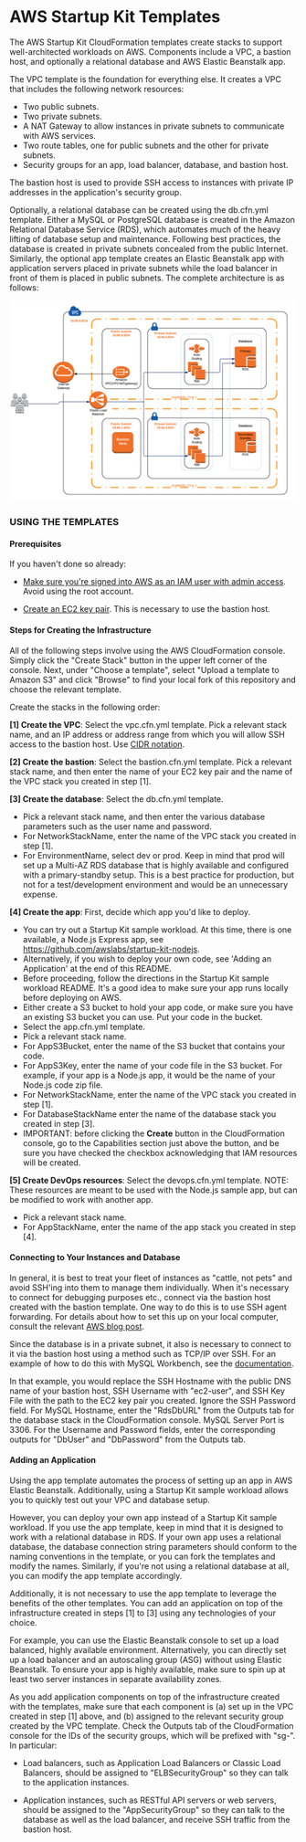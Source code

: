 # AWS Startup Kit Templates

The AWS Startup Kit CloudFormation templates create stacks to support well-architected
workloads on AWS. Components include a VPC, a bastion host, and optionally a relational
database and AWS Elastic Beanstalk app.

The VPC template is the foundation for everything else. It creates a VPC that includes
the following network resources:
- Two public subnets.
- Two private subnets.
- A NAT Gateway to allow instances in private subnets to communicate with AWS services.
- Two route tables, one for public subnets and the other for private subnets.
- Security groups for an app, load balancer, database, and bastion host.

The bastion host is used to provide SSH access to instances with private IP addresses in
the application's security group.

Optionally, a relational database can be created using the db.cfn.yml template. Either
a MySQL or PostgreSQL database is created in the Amazon Relational Database Service
(RDS), which automates much of the heavy lifting of database setup and maintenance.
Following best practices, the database is created in private subnets concealed from the
public Internet.  Similarly, the optional app template creates an Elastic Beanstalk app
with application servers placed in private subnets while the load balancer in front of
them is placed in public subnets.  The complete architecture is as follows:

![Architecture](images/architecture.png)

### USING THE TEMPLATES

#### Prerequisites

If you haven't done so already:

- [Make sure you're signed into AWS as an IAM user with admin access](http://docs.aws.amazon.com/IAM/latest/UserGuide/getting-started_create-admin-group.html).
Avoid using the root account.


- [Create an EC2 key pair](http://docs.aws.amazon.com/AWSEC2/latest/UserGuide/ec2-key-pairs.html#having-ec2-create-your-key-pair). This is necessary to use the bastion host.

#### Steps for Creating the Infrastructure

All of the following steps involve using the AWS CloudFormation console. Simply
click the "Create Stack" button in the upper left corner of the console. Next,
under "Choose a template", select "Upload a template to Amazon S3" and click
"Browse" to find your local fork of this repository and choose the relevant template.

Create the stacks in the following order:

**[1] Create the VPC**: Select the vpc.cfn.yml template. Pick a relevant stack
name, and an IP address or address range from which you will allow SSH access
to the bastion host. Use [CIDR notation](https://en.wikipedia.org/wiki/Classless_Inter-Domain_Routing).

**[2] Create the bastion**: Select the bastion.cfn.yml template. Pick a relevant
stack name, and then enter the name of your EC2 key pair and the name of the VPC
stack you created in step [1].

**[3] Create the database**: Select the db.cfn.yml template.
- Pick a relevant stack name, and then enter the various database parameters such
as the user name and password.
- For NetworkStackName, enter the name of the VPC stack you created in step [1].
- For EnvironmentName, select dev or prod.  Keep in mind that prod will set up a
Multi-AZ RDS database that is highly available and configured with a primary-standby
setup. This is a best practice for production, but not for a test/development environment
and would be an unnecessary expense.

**[4] Create the app**: First, decide which app you'd like to deploy.
- You can try out a Startup Kit sample workload.  At this time, there is one available,
a Node.js Express app, see https://github.com/awslabs/startup-kit-nodejs.
- Alternatively, if you wish to deploy your own code, see 'Adding an Application'
at the end of this README.
- Before proceeding, follow the directions in the Startup Kit sample workload README.
It's a good idea to make sure your app runs locally before deploying on AWS.
- Either create a S3 bucket to hold your app code, or make sure you have an existing S3 bucket you can use.  Put your code in the bucket.
- Select the app.cfn.yml template.
- Pick a relevant stack name.
- For AppS3Bucket, enter the name of the S3 bucket that contains your code.
- For AppS3Key, enter the name of your code file in the S3 bucket.  For example, if your
app is a Node.js app, it would be the name of your Node.js code zip file.
- For NetworkStackName, enter the name of the VPC stack you created in step [1].
- For DatabaseStackName enter the name of the database stack you created in step [3].
- IMPORTANT:  before clicking the **Create** button in the CloudFormation console,
go to the Capabilities section just above the button, and be sure you have checked the
checkbox acknowledging that IAM resources will be created.

**[5] Create DevOps resources**: Select the devops.cfn.yml template. NOTE:  These resources
are meant to be used with the Node.js sample app, but can be modified to work with another app.
- Pick a relevant stack name.
- For AppStackName, enter the name of the app stack you created in step [4].

#### Connecting to Your Instances and Database

In general, it is best to treat your fleet of instances as "cattle, not pets" and
avoid SSH'ing into them to manage them individually. When it's necessary to connect
for debugging purposes etc., connect via the bastion host created with the bastion
template. One way to do this is to use SSH agent forwarding. For details about how
to set this up on your local computer, consult the relevant [AWS blog post](https://aws.amazon.com/blogs/security/securely-connect-to-linux-instances-running-in-a-private-amazon-vpc).

Since the database is in a private subnet, it also is necessary to connect to it via
the bastion host using a method such as TCP/IP over SSH. For an example of how
to do this with MySQL Workbench, see the [documentation](http://dev.mysql.com/doc/workbench/en/wb-mysql-connections-methods-ssh.html).

In that example, you would replace the SSH Hostname with the public DNS name of
your bastion host, SSH Username with "ec2-user", and SSH Key File with the path
to the EC2 key pair you created. Ignore the SSH Password field. For MySQL Hostname,
enter the "RdsDbURL" from the Outputs tab for the database stack in the CloudFormation
console. MySQL Server Port is 3306. For the Username and Password fields, enter the
corresponding outputs for "DbUser" and "DbPassword" from the Outputs tab.


#### Adding an Application

Using the app template automates the process of setting up an app in AWS Elastic
Beanstalk. Additionally, using a Startup Kit sample workload allows you to quickly
test out your VPC and database setup.

However, you can deploy your own app instead of a Startup Kit sample workload.  If
you use the app template, keep in mind that it is designed to work with a relational
database in RDS.  If your own app uses a relational database, the database connection
string parameters should conform to the naming conventions in the template, or you
can fork the templates and modify the names.  Similarly, if you're not using a
relational database at all, you can modify the app template accordingly.

Additionally, it is not necessary to use the app template to leverage the benefits
of the other templates. You can add an application on top of the infrastructure created
in steps [1] to [3] using any technologies of your choice.

For example, you can use the Elastic Beanstalk console to set up a load balanced,
highly available environment. Alternatively, you can directly set up a load balancer
and an autoscaling group (ASG) without using Elastic Beanstalk. To ensure your app
is highly available, make sure to spin up at least two server instances in separate
availability zones.

As you add application components on top of the infrastructure created with the
templates, make sure that each component is (a) set up in the VPC created in
step [1] above, and (b) assigned to the relevant security group created by the
VPC template. Check the Outputs tab of the CloudFormation console for the IDs
of the security groups, which will be prefixed with "sg-". In particular:

- Load balancers, such as Application Load Balancers or Classic Load Balancers,
should be assigned to "ELBSecurityGroup" so they can talk to the application
instances.

- Application instances, such as RESTful API servers or web servers, should be
assigned to the "AppSecurityGroup" so they can talk to the database as
well as the load balancer, and receive SSH traffic from the bastion host.



